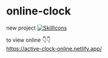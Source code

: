 # online-clock
new project
[![SkillIcons](https://skillicons.dev/icons?i=html,css,js)](https://skillicons.dev)<br/>

to view online 👇👇
<br/>
https://active-clock-online.netlify.app/
